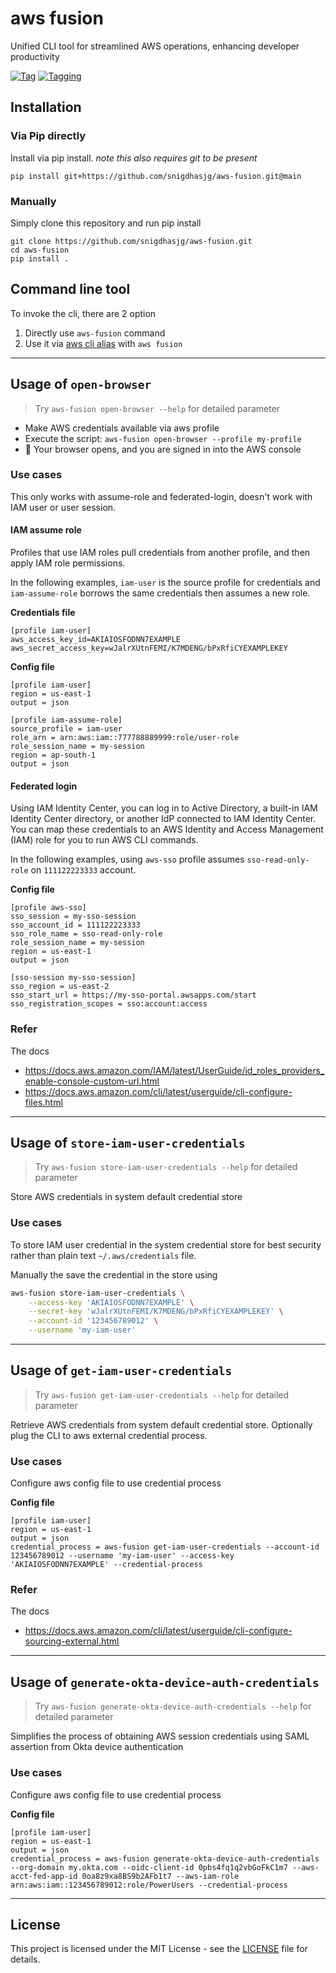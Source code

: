 # aws fusion
Unified CLI tool for streamlined AWS operations, enhancing developer productivity

[![Tag][tag-badge]][tag]
[![Tagging][actions-workflow-tagging-badge]][actions-workflow-tagging]

## Installation
### Via Pip directly
Install via pip install.
_note this also requires git to be present_

```shell
pip install git+https://github.com/snigdhasjg/aws-fusion.git@main
```

### Manually
Simply clone this repository and run pip install
```shell
git clone https://github.com/snigdhasjg/aws-fusion.git
cd aws-fusion
pip install .
```

## Command line tool
To invoke the cli, there are 2 option
1. Directly use `aws-fusion` command
2. Use it via [aws cli alias](https://docs.aws.amazon.com/cli/latest/userguide/cli-usage-alias.html) with `aws fusion`

---
## Usage of `open-browser`
> Try `aws-fusion open-browser --help` for detailed parameter

- Make AWS credentials available via aws profile 
- Execute the script: `aws-fusion open-browser --profile my-profile`
- :tada: Your browser opens, and you are signed in into the AWS console

### Use cases
This only works with assume-role and federated-login, doesn't work with IAM user or user session.

#### IAM assume role
Profiles that use IAM roles pull credentials from another profile, and then apply IAM role permissions. 

In the following examples, `iam-user` is the source profile for credentials and `iam-assume-role` borrows the same credentials then assumes a new role.

**Credentials file**
```
[profile iam-user]
aws_access_key_id=AKIAIOSFODNN7EXAMPLE
aws_secret_access_key=wJalrXUtnFEMI/K7MDENG/bPxRfiCYEXAMPLEKEY
```

**Config file**
```
[profile iam-user]
region = us-east-1
output = json

[profile iam-assume-role]
source_profile = iam-user
role_arn = arn:aws:iam::777788889999:role/user-role
role_session_name = my-session
region = ap-south-1
output = json
```

#### Federated login
Using IAM Identity Center, you can log in to Active Directory, a built-in IAM Identity Center directory, or another IdP connected to IAM Identity Center. You can map these credentials to an AWS Identity and Access Management (IAM) role for you to run AWS CLI commands.

In the following examples, using `aws-sso` profile assumes `sso-read-only-role` on `111122223333` account.

**Config file**
```
[profile aws-sso]
sso_session = my-sso-session
sso_account_id = 111122223333
sso_role_name = sso-read-only-role
role_session_name = my-session
region = us-east-1
output = json

[sso-session my-sso-session]
sso_region = us-east-2
sso_start_url = https://my-sso-portal.awsapps.com/start
sso_registration_scopes = sso:account:access
```

### Refer
The docs
- https://docs.aws.amazon.com/IAM/latest/UserGuide/id_roles_providers_enable-console-custom-url.html
- https://docs.aws.amazon.com/cli/latest/userguide/cli-configure-files.html

---
## Usage of `store-iam-user-credentials`
> Try `aws-fusion store-iam-user-credentials --help` for detailed parameter

Store AWS credentials in system default credential store

### Use cases
To store IAM user credential in the system credential store for best security rather than plain text `~/.aws/credentials` file.

Manually the save the credential in the store using
```bash
aws-fusion store-iam-user-credentials \
    --access-key 'AKIAIOSFODNN7EXAMPLE' \
    --secret-key 'wJalrXUtnFEMI/K7MDENG/bPxRfiCYEXAMPLEKEY' \
    --account-id '123456789012' \
    --username 'my-iam-user'
```

---
## Usage of `get-iam-user-credentials`
> Try `aws-fusion get-iam-user-credentials --help` for detailed parameter

Retrieve AWS credentials from system default credential store. Optionally plug the CLI to aws external credential process.

### Use cases
Configure aws config file to use credential process

**Config file**
```
[profile iam-user]
region = us-east-1
output = json
credential_process = aws-fusion get-iam-user-credentials --account-id 123456789012 --username 'my-iam-user' --access-key 'AKIAIOSFODNN7EXAMPLE' --credential-process
```

### Refer
The docs
- https://docs.aws.amazon.com/cli/latest/userguide/cli-configure-sourcing-external.html

---
## Usage of `generate-okta-device-auth-credentials`
> Try `aws-fusion generate-okta-device-auth-credentials --help` for detailed parameter

Simplifies the process of obtaining AWS session credentials using SAML assertion from Okta device authentication

### Use cases
Configure aws config file to use credential process

**Config file**
```
[profile iam-user]
region = us-east-1
output = json
credential_process = aws-fusion generate-okta-device-auth-credentials --org-domain my.okta.com --oidc-client-id 0pbs4fq1q2vbGoFkC1m7 --aws-acct-fed-app-id 0oa8z9xa8BS9b2AFb1t7 --aws-iam-role arn:aws:iam::123456789012:role/PowerUsers --credential-process
```

---
## License
This project is licensed under the MIT License - see the [LICENSE](./LICENSE) file for details.

<!-- badge links -->

[tag]: https://github.com/snigdhasjg/aws-fusion/tags
[tag-badge]: https://img.shields.io/github/v/tag/snigdhasjg/aws-fusion?style=for-the-badge&logo=github

[actions-workflow-tagging]: https://github.com/snigdhasjg/aws-fusion/actions/workflows/tagging.yml
[actions-workflow-tagging-badge]: https://img.shields.io/github/actions/workflow/status/snigdhasjg/aws-fusion/tagging.yml?branch=main&label=Tagging&style=for-the-badge&logo=githubactions
